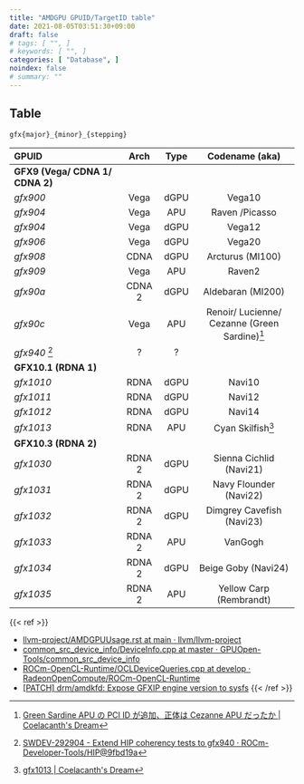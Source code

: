 ```yaml
---
title: "AMDGPU GPUID/TargetID table"
date: 2021-08-05T03:51:30+09:00
draft: false
# tags: [ "", ]
# keywords: [ "", ]
categories: [ "Database", ]
noindex: false
# summary: ""
---
```


## Table

`gfx{major}_{minor}_{stepping}`

| GPUID | Arch | Type | Codename (aka) |
| :-- | :--: | :--: | :--: |
| **GFX9 (Vega/ CDNA 1/ CDNA 2)** |
| *gfx900* | Vega | dGPU | Vega10 |
| *gfx904* | Vega | APU | Raven /Picasso |
| *gfx904* | Vega | dGPU | Vega12 |
| *gfx906* | Vega | dGPU | Vega20 |
| *gfx908* | CDNA | dGPU | Arcturus (MI100) |
| *gfx909* | Vega | APU | Raven2 |
| *gfx90a* | CDNA 2 | dGPU | Aldebaran (MI200) |
| *gfx90c* | Vega | APU | Renoir/ Lucienne/<br>Cezanne (Green Sardine)[^green_sardine] |
| *gfx940* [^gfx940] | ? | ? |
| **GFX10.1 (RDNA 1)** |
| *gfx1010* | RDNA | dGPU | Navi10 |
| *gfx1011* | RDNA | dGPU | Navi12 |
| *gfx1012* | RDNA | dGPU | Navi14 |
| *gfx1013* | RDNA | APU | Cyan Skilfish[^gfx1013] |
| **GFX10.3 (RDNA 2)** |
| *gfx1030* | RDNA 2 | dGPU | Sienna Cichlid (Navi21) |
| *gfx1031* | RDNA 2 | dGPU | Navy Flounder (Navi22) |
| *gfx1032* | RDNA 2 | dGPU | Dimgrey Cavefish (Navi23) |
| *gfx1033* | RDNA 2 | APU | VanGogh |
| *gfx1034* | RDNA 2 | dGPU | Beige Goby (Navi24) |
| *gfx1035* | RDNA 2 | APU | Yellow Carp (Rembrandt) |

[^gfx940]: [SWDEV-292904 - Extend HIP coherency tests to gfx940 · ROCm-Developer-Tools/HIP@9fbd19a](https://github.com/ROCm-Developer-Tools/HIP/commit/9fbd19a6759b0ed091562ad286a790783998b88a)
[^green_sardine]: [Green Sardine APU の PCI ID が追加、正体は Cezanne APU だったか | Coelacanth's Dream](/posts/2021/01/14/green_sardine-pciid/)
[^gfx1013]: [gfx1013 | Coelacanth's Dream](/tags/gfx1013/)

{{< ref >}}
 * [llvm-project/AMDGPUUsage.rst at main · llvm/llvm-project](https://github.com/llvm/llvm-project/blob/main/llvm/docs/AMDGPUUsage.rst#processors)
 * [common_src_device_info/DeviceInfo.cpp at master · GPUOpen-Tools/common_src_device_info](https://github.com/GPUOpen-Tools/common_src_device_info/blob/master/DeviceInfo.cpp)
 * [ROCm-OpenCL-Runtime/OCLDeviceQueries.cpp at develop · RadeonOpenCompute/ROCm-OpenCL-Runtime](https://github.com/RadeonOpenCompute/ROCm-OpenCL-Runtime/blob/develop/tests/ocltst/module/runtime/OCLDeviceQueries.cpp)
 * [[PATCH] drm/amdkfd: Expose GFXIP engine version to sysfs](https://lists.freedesktop.org/archives/amd-gfx/2021-August/067318.html)
{{< /ref >}}

